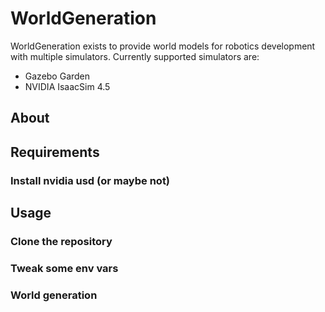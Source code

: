 # WorldGeneration

WorldGeneration exists to provide world models for robotics development with multiple simulators. Currently supported simulators are:

- Gazebo Garden
- NVIDIA IsaacSim 4.5

## About

## Requirements

### Install nvidia usd (or maybe not)

## Usage

### Clone the repository

### Tweak some env vars

### World generation

